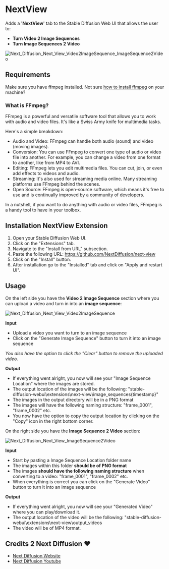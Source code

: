 # NextView

Adds a '**NextView**' tab to the Stable Diffusion Web UI that allows the user to:
- **Turn Video 2 Image Sequences**
- **Turn Image Sequences 2 Video**

![Next_Diffusion_Next_View_Video2ImageSequence_ImageSequence2Video](https://res.cloudinary.com/db7mzrftq/image/upload/v1695207953/Next_Diffusion_Next_View_Video2_Image_Sequence_Image_Sequence2_Video_d463eb9365.webp)

## Requirements
Make sure you have ffmpeg installed. Not sure [how to install ffmpeg](https://www.nextdiffusion.ai/tutorials/how-to-install-ffmpeg-on-windows-for-stable-diffusion-a-comprehensive-guide) on your machine?

### What is FFmpeg?
FFmpeg is a powerful and versatile software tool that allows you to work with audio and video files. It's like a Swiss Army knife for multimedia tasks.

Here's a simple breakdown:
- Audio and Video: FFmpeg can handle both audio (sound) and video (moving images).
- Conversion: You can use FFmpeg to convert one type of audio or video file into another. For example, you can change a video from one format to another, like from MP4 to AVI.
- Editing: FFmpeg lets you edit multimedia files. You can cut, join, or even add effects to videos and audio.
- Streaming: It's also used for streaming media online. Many streaming platforms use FFmpeg behind the scenes.
- Open Source: FFmpeg is open-source software, which means it's free to use and is continually improved by a community of developers.

In a nutshell, if you want to do anything with audio or video files, FFmpeg is a handy tool to have in your toolbox.

## Installation NextView Extension

1. Open your Stable Diffusion Web UI.
2. Click on the "Extensions" tab.
3. Navigate to the "Install from URL" subsection.
4. Paste the following URL: https://github.com/NextDiffusion/next-view
5. Click on the "Install" button.
6. After installation go to the "Installed" tab and click on "Apply and restart UI".

## Usage

On the left side you have the **Video 2 Image Sequence** section where you can upload a video and turn in into an **image sequence**:

![Next_Diffusion_Next_View_Video2ImageSequence](https://res.cloudinary.com/db7mzrftq/image/upload/v1695209566/Next_Diffusion_Next_View_Video2_Image_Sequence_nextdiffusion_943d22af2e.webp)

**Input**
- Upload a video you want to turn to an image sequence
- Click on the "Generate Image Sequence" button to turn it into an image sequence

_You also have the option to click the "Clear" button to remove the uploaded video._

**Output**
- If everything went alright, you now will see your "Image Sequence Location" where the images are stored.
- The output location of the images will be the following: "stable-diffusion-webui\extensions\next-view\image_sequences\{timestamp}"
- The images in the output directory will be in a PNG format
- The images will have the following naming structure: "frame_0001", "frame_0002" etc. 
- You now have the option to copy the output location by clicking on the "Copy" icon in the right bottom corner.


On the right side you have the **Image Sequence 2 Video** section:

![Next_Diffusion_Next_View_ImageSequence2Video](https://res.cloudinary.com/db7mzrftq/image/upload/v1695209722/Next_Diffusion_Next_View_Image_Sequence2_Video_4cb9aca4ae.webp)

**Input**
- Start by pasting a Image Sequence Location folder name
- The images within this folder **should be of PNG format**
- The images **should have the following naming structure** when converting to a video: "frame_0001", "frame_0002" etc. 
- When everything is correct you can click on the "Generate Video" button to turn it into an image sequence

**Output**
- If everything went alright, you now will see your "Generated Video" where you can play/download it.
- The output location of the video will be the following: "stable-diffusion-webui\extensions\next-view\output_videos
- The video will be of MP4 format.

## Credits 2 **Next Diffusion** ❤️

- [Next Diffusion Website](https://www.nextdiffusion.ai/) 
- [Next Diffusion Youtube](https://www.youtube.com/channel/UCd9UIUkLnjE-Fj-CGFdU74Q?sub_confirmation=1) 
